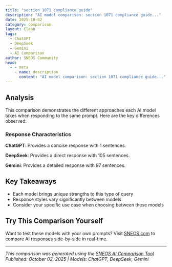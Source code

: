 ```yaml
---
title: "section 1071 compliance guide"
description: "AI model comparison: section 1071 compliance guide..."
date: 2025-10-02
category: comparison
layout: Clean
tags:
  - ChatGPT
  - DeepSeek
  - Gemini
  - AI Comparison
author: SNEOS Community
head:
  - - meta
    - name: description
      content: "AI model comparison: section 1071 compliance guide..."
---
```


<ChatComparison
  title="section 1071 compliance guide"
  prompt="section 1071 compliance guide"
  :responses='{"ChatGPT": "Section 1071 of the Dodd-Frank Wall Street Reform and Consumer Protection Act requires financial institutions to collect and report data about small business loan applications. The intent is to provide clearer insights into the lending practices to small businesses, particularly those owned by women, minorities, and other underserved groups.\n\nHere’s a compliance guide for Section 1071:\n\n### 1. **Understand the Requirements** \n - **Who is Covered**: Institutions that are defined as “financial institutions” under the regulation. This generally includes banks, credit unions, and other lenders that extend credit to small businesses.\n - **What is Covered**: Data collection and reporting requirements focus on applications for loans primarily for small businesses.\n\n### 2. **Data to be Collected** \n Financial institutions must collect the following data for each applicant:\n - **Application Date**: The date the application was received.\n - **Loan Amount**: The amount requested by the applicant.\n - **Loan Type**: Type of loan applied for (e.g., business term loan, line of credit, etc.).\n - **Business Revenue**: Annual revenue of the business for the previous year.\n - **Business Type**: The type of business entity (e.g., sole proprietorship, partnership, corporation, etc.).\n - **Applicant Demographics**: Information regarding the race, ethnicity, and gender of the principal owners of the business.\n - **Action Taken**: The final decision on the loan application (approved, denied, etc.) and the reason for any denial.\n - **Rate and Term**: Any relevant details regarding the terms of the approved loan.\n\n### 3. **Compliance Steps** \n - **Policy Development**: Develop and implement a written policy that addresses how your institution will comply with Section 1071 requirements.\n - **Data Collection Procedures**: Create and document procedures to collect required data from applicants. Ensure these procedures are integrated into your loan application process.\n - **Training**: Train relevant staff members on the data collection requirements and the importance of compliance with Section 1071.\n - **Privacy Concerns**: Address data privacy concerns. Ensure that there are safeguards in place to protect applicant data, particularly regarding sensitive demographic information.\n - **Reporting**: Establish a system for reporting collected data as required by the regulation. This includes both annual submission of data and potential requests for data from regulatory agencies.\n\n### 4. **Compliance Monitoring and Audits** \n - **Internal Audits**: Schedule regular audits of the data collection and reporting process. This will help identify any compliance issues before they become significant problems.\n - **Feedback Mechanism**: Implement a process for receiving feedback from staff about challenges they face in collecting data or in understanding compliance requirements.\n\n### 5. **Record Keeping** \n - Maintain records of all loan applications and the accompanying data for a period specified by applicable regulations. This may include retaining records of applications that were withdrawn or denied.\n\n### 6. **Stay Updated** \n - Keep abreast of any changes in the law or regulation concerning Section 1071. This can involve regular reviews of regulatory updates and participation in compliance training sessions or workshops.\n\n### 7. **Engagement with Stakeholders** \n - Engage with community groups, business associations, and other stakeholders to understand the lending climate and improve access to credit for underserved populations.\n\n### Conclusion \nBy following this guide, financial institutions can build a strong compliance framework to meet the requirements of Section 1071, aiding in the fight against discrimination in lending and promoting equitable access to credit for small businesses.\n\nIf you are unsure about specific operationalizing elements or details, it is advisable to consult with a legal or compliance professional who specializes in financial regulation.", "DeepSeek": "Of course. Here is a comprehensive guide to Section 1071 of the Dodd-Frank Act, designed to help small business lenders understand and prepare for compliance.\n\n---\n\n### **Section 1071 Compliance Guide: A Primer for Lenders**\n\nThis guide breaks down the complex Section 1071 rule into understandable sections, covering what it is, who it affects, what data must be collected, and the steps to achieve compliance.\n\n#### **Executive Summary**\n\n**Section 1071** is a federal rule that requires financial institutions to collect and report data about credit applications from small businesses, including women-owned and minority-owned businesses. The goal is to facilitate enforcement of fair lending laws and identify business and community development needs.\n\n**Key Takeaway:** If you originate credit to small businesses, you are likely subject to this rule and will need to systematically collect and report demographic and application data to the Consumer Financial Protection Bureau (CFPB).\n\n---\n\n### **1. What is Section 1071?**\n\n* **Origin:** Enacted as part of the Dodd-Frank Wall Street Reform and Consumer Protection Act of 2010.\n* **Authority:** Implemented and enforced by the **Consumer Financial Protection Bureau (CFPB)**.\n* **Core Purpose:** To increase transparency in small business lending by providing regulators and the public with data to:\n * Identify potential discriminatory lending patterns.\n * Help identify business and community development needs and opportunities.\n * Enable fair lending enforcement.\n\nIt is often considered the small business equivalent of the Home Mortgage Disclosure Act (HMDA) for residential mortgages.\n\n### **2. Who Must Comply? (Covered Financial Institutions)**\n\nThe rule applies to a broad range of \u0022financial institutions.\u0022 You are covered if, in each of the two preceding calendar years, you originated at least **100 \u0022covered credit transactions\u0022 for small businesses.**\n\n* **\u0022Financial Institution\u0022:** Includes banks, credit unions, online lenders, platform lenders, community development financial institutions (CDFIs), and other non-bank lenders.\n* **\u0022Covered Credit Transaction\u0022:** This is broadly defined and includes:\n * Business loans\n * Lines of credit\n * Credit cards\n * Merchant cash advances\n * **Important:** The rule now explicitly includes **purchase money loans** (like vehicle loans for business use) and **credit secured by real estate** used for business purposes, which were previously debated.\n* **\u0022Small Business\u0022:** A business with $5 million or less in gross annual revenue in its last fiscal year. This definition is based *solely* on revenue, not number of employees.\n\n**Practical Implication:** Most lenders who actively serve the small business market will meet the 100-loan threshold and be required to comply.\n\n### **3. Key Compliance Dates: The Staggered Timeline**\n\nCompliance is not required all at once. The CFPB has established a tiered compliance date structure based on the volume of your small business lending.\n\n* **October 1, 2024:** The CFPB has **extended the deadline for compliance**. The first data collection period now begins on **October 1, 2024**.\n* **Reporting Deadlines:** Data collected during a calendar year must be submitted to the CFPB by **June 1 of the following year**.\n\nHowever, when you must *start* collecting data depends on your lending volume:\n\n| Your Annual Volume of Covered Small Biz Loans | You Must Start Collecting Data On... | First Reporting Deadline (for full year\u0027s data) |\n| :------------------------------------------------- | :------------------------------------------------ | :------------------------------------------------- |\n| **2,500\u002B** loans | **October 1, 2024** | June 1, 2026 (for data from Oct 1, 2024 - Dec 31, 2025) |\n| **500 - 2,499** loans | **April 1, 2025** | June 1, 2026 |\n| **100 - 499** loans | **January 1, 2026** | June 1, 2026 |\n\n\u003E **Action Item:** Determine your annual volume now to know your exact compliance date.\n\n---\n\n### **4. What Data Must You Collect and Report? (The Core Requirements)**\n\nYou must collect data at the **application level**. The CFPB groups the required data points into 13 categories. Below are the most critical ones for lenders to understand.\n\n| Category | Key Data Points | Notes \u0026 Challenges |\n| :--- | :--- | :--- |\n| **1. Application Info** | Application Date, Application ID, Application Method, Amount Applied For, Action Taken (Approved, Denied, etc.), Action Date. | Standard loan application data. |\n| **2. Loan Pricing** | Credit Purpose, Amount Approved or Originated, **Interest Rate**, Total Fees, Prepayment Penalty. | **Major Change:** Reporting pricing data (like interest rate) is a significant new requirement that will be publicly visible. |\n| **3. Census Tract** | Address of the business\u0027s main office. | Used to geocode the business location to a census tract. |\n| **4. Business Demographics** | Gross Annual Revenue, Number of Workers, Time in Business, NAICS Code. | The \u0022small business\u0022 definition hinges on the revenue data. |\n| **5. Applicant Demographics (CRITICAL)** | **Ethnicity, Race, and Sex of the business\u0027s Principal Owners.** | This is the most sensitive and operationally challenging part. You must **ask** for this information but the applicant can decline to provide it. |\n| **6. Lender Details** | Unique Lender Identifier, Lender\u0027s NAICS Code. | Your institution\u0027s identifying information. |\n\n**How to Collect Demographic Data:**\nThe rule is strict about *how* you ask for ethnicity, race, and sex information.\n1. You must use the **CFPB\u0027s standardized data collection form** (or a compliant alternative).\n2. You must ask the applicant to self-identify.\n3. You **cannot** rely on visual observation or surnames.\n4. You must provide the applicant with the CFPB\u0027s \u0022Notice for Optional Data Collection\u0022 which explains why the data is being collected and that providing it is optional.\n\n### **5. Step-by-Step Compliance Action Plan**\n\nStart preparing now. Here is a practical plan for lenders:\n\n**Step 1: Assemble Your Team**\nThis is not just a lending or compliance issue. Involve:\n* **Compliance \u0026 Legal**\n* **Lending/Operations**\n* **IT/Software Development**\n* **Marketing/Customer Communication**\n\n**Step 2: Conduct a Gap Analysis**\n* **Systems:** Can your current Loan Origination System (LOS) or CRM collect, store, and report all the new data points, especially the demographic information?\n* **Process:** How will you integrate the data collection form into your application process (online, in-branch, via phone)?\n* **Policy:** Do you have a policy for handling situations where applicants decline to provide demographic data?\n\n**Step 3: Develop a Data Collection \u0026 Process Strategy**\n* **Form Integration:** Decide how you will present the CFPB-mandated form. Will it be part of the main application, a pop-up, or a separate step?\n* **Staff Training:** Train all customer-facing staff (loan officers, branch staff) on the new requirements. They must understand *why* they are asking for this sensitive data and how to respond to applicant questions or concerns.\n* **Technology Solution:** Work with your IT team or software vendor to modify your systems. Many LOS providers are offering 1071 compliance modules.\n\n**Step 4: Update Policies and Procedures**\n* Document your new 1071 procedures.\n* Develop scripts for staff to use when explaining the data collection to applicants.\n* Ensure your data privacy and security protocols are robust.\n\n**Step 5: Test and Implement**\n* **Pilot Program:** Run a pilot program with a small group of loan officers or a specific product line before the full rollout.\n* **Go-Live:** Implement the new process across all channels by your compliance date.\n\n**Step 6: Prepare for Reporting**\n* Ensure your systems can aggregate the data and format it according to the CFPB\u0027s reporting requirements.\n* Designate who will be responsible for the annual submission to the CFPB.\n\n### **6. Common Challenges and Pitfalls**\n\n* **Borrower Pushback:** Some small business owners may be hesitant to provide demographic data. Clear, transparent communication is key.\n* **Systems Integration:** This is the biggest technical hurdle. Legacy systems may struggle with the new fields and reporting format.\n* **Data Integrity:** Inaccurate or inconsistent data collection will lead to faulty reporting and potential regulatory scrutiny.\n* **Broader Definition of \u0022Covered Credit\u0022:** Lenders who previously thought they were exempt (e.g., those specializing in commercial real estate or vehicle loans) may now be covered.\n\n### **7. Resources and Next Steps**\n\n* **Primary Source:** [CFPB\u0027s Final Rule on Section 1071](https://www.consumerfinance.gov/rules-policy/final-rules/small-business-lending-under-ecoa/)\n* **CFPB Small Business Lending Rule Page:** [CFPB 1071 Resource Page](https://www.consumerfinance.gov/data-research/small-business-lending/data-collection-under-section-1071/) - Check here for the official data collection form, guide, and updates.\n* **Industry Associations:** Consult with your relevant banking or lending associations (e.g., ABA, ICBA, NCRC) for industry-specific guidance and webinars.\n\n**Disclaimer:** This guide is for informational purposes only and does not constitute legal advice. The", "Gemini": "Okay, let\u0027s break down Section 1071 compliance. This is a significant regulation for financial institutions that engage in small business lending. Here\u0027s a comprehensive guide to help you navigate it:\n\n**What is Section 1071?**\n\nSection 1071 of the Dodd-Frank Wall Street Reform and Consumer Protection Act requires financial institutions to collect and report data on their small business lending activities. The goal is to promote fair lending and identify potential discrimination in lending practices.\n\n**Who is Covered?**\n\n* **Financial Institutions:** This includes banks, credit unions, savings associations, community development financial institutions (CDFIs), and nonbank financial institutions that originate small business loans.\n* **Small Businesses:** For the purpose of 1071, a \u0022small business\u0022 is defined as one with **$5 million or less in gross annual revenue** for its preceding fiscal year. This is a critical threshold to determine whether the loan is reportable.\n\n**Key Requirements:**\n\n1. **Data Collection:** The core of Section 1071 is the collection of specific data points for each covered loan application. This is the most time-consuming and complex part of compliance.\n\n * **Mandatory Data Points:**\n * **Applicant Demographics:**\n * Minority-owned, Women-owned, Veteran-owned status (and whether the applicant declined to provide)\n * Principal owners\u0027 ethnicity and race (using disaggregated categories - see official CFPB guidance)\n * Principal owners\u0027 sex\n * **Credit Information:**\n * Credit score (or scores if multiple were used)\n * Credit scoring model(s) used\n * **Application Information:**\n * Application date\n * Application method (e.g., online, in-person)\n * Amount applied for\n * Type of credit applied for (e.g., line of credit, term loan)\n * Loan purpose categories (as defined by the CFPB)\n * **Loan Decision Information:**\n * Action taken (e.g., approved, denied, withdrawn)\n * Date of action taken\n * Reason(s) for denial (if applicable)\n * Loan amount approved (if applicable)\n * Pricing information (e.g., interest rate, fees)\n * Loan term\n * **Geographic Information:**\n * Census tract of the applicant\u0027s principal place of business\n * **Other Information:**\n * Number of full-time equivalent employees\n * Gross annual revenue of the applicant\n * NAICS code of the applicant\u0027s business\n * Whether the credit is primarily for agricultural purposes.\n\n * **Privacy Considerations:** Institutions must have procedures to protect the privacy of applicants, especially regarding demographic data. This typically involves using a firewall between the loan officer and the demographic information collected. This ensures that loan decisions are not based on prohibited characteristics. The CFPB has specific guidance on firewall implementation.\n\n2. **Data Reporting:** The collected data must be submitted to the CFPB annually, in a prescribed format (likely through an online portal).\n\n3. **Data Security and Accuracy:** Financial institutions are responsible for ensuring the security and accuracy of the data they collect and report. This involves implementing robust data governance policies and procedures.\n\n4. **Record Retention:** Maintain records of all data collected and reported for at least three years.\n\n5. **Policies and Procedures:** Implement comprehensive written policies and procedures to ensure compliance with all aspects of Section 1071.\n\n6. **Training:** Provide thorough training to all relevant staff members (loan officers, compliance personnel, IT staff) on Section 1071 requirements.\n\n**Key Steps to Compliance:**\n\n1. **Gap Analysis:**\n * Assess your current data collection practices. What data do you currently collect related to small business loans?\n * Identify the gaps between your current practices and the Section 1071 requirements. This is crucial for determining what needs to be changed.\n\n2. **System and Process Design:**\n * Determine how you will collect the required data. Will you modify your existing loan origination system (LOS)? Will you use a separate data collection tool? Consider vendor solutions designed for 1071 compliance.\n * Design your internal processes for data collection, validation, and reporting. Document these processes clearly.\n * Establish procedures for safeguarding applicant privacy, including firewalls, data encryption, and access controls.\n\n3. **Technology Implementation:**\n * Implement the necessary technology to support data collection and reporting. This might involve upgrading your LOS, implementing a new software solution, or developing custom tools.\n * Ensure your systems can generate the required data in the CFPB\u0027s specified format.\n\n4. **Policy and Procedure Development:**\n * Develop written policies and procedures covering all aspects of Section 1071 compliance. These should address data collection, privacy, security, accuracy, reporting, and record retention.\n\n5. **Training:**\n * Develop and deliver comprehensive training to all relevant staff members. Training should cover the requirements of Section 1071, the institution\u0027s policies and procedures, and the use of the data collection systems.\n\n6. **Testing and Validation:**\n * Thoroughly test your systems and processes to ensure they are working correctly. Validate the accuracy of the data being collected and reported.\n * Conduct periodic audits to identify and correct any deficiencies.\n\n7. **Ongoing Monitoring:**\n * Continuously monitor your compliance program to ensure it remains effective.\n * Stay up-to-date on any changes to the Section 1071 regulations or guidance.\n\n**Common Challenges:**\n\n* **Data Collection Complexity:** Gathering all the required data points can be challenging, especially for institutions that haven\u0027t previously collected this information.\n* **Privacy Concerns:** Protecting applicant privacy, particularly regarding demographic data, requires careful planning and implementation.\n* **System Integration:** Integrating new data collection requirements into existing loan origination systems can be complex and costly.\n* **Training Staff:** Ensuring that all relevant staff members are properly trained on Section 1071 requirements can be a significant undertaking.\n* **Data Accuracy:** Maintaining the accuracy of the data being collected is critical for compliance.\n* **Understanding the Nuances of the Rule:** The CFPB\u0027s rule is lengthy and complex, with many specific requirements and exceptions.\n\n**Resources:**\n\n* **CFPB (Consumer Financial Protection Bureau):** The primary source for information on Section 1071. The CFPB website has the official rule, guidance, FAQs, and other resources. *Start here.* Look for the official \u0022Small Business Lending Rule Resources.\u0022\n* **Small Business Administration (SBA):** The SBA provides resources for small businesses, which can be helpful in understanding the impact of Section 1071.\n* **Industry Associations:** Banking and credit union trade associations often provide compliance resources and training for their members.\n* **Legal Counsel:** Consult with legal counsel experienced in financial regulatory compliance to ensure your institution is meeting all of its obligations.\n* **Compliance Consultants:** Consider engaging a compliance consultant to assist with implementing your Section 1071 compliance program.\n* **Vendor Solutions:** Many vendors offer software and services to help financial institutions comply with Section 1071. Research and compare different vendor solutions to find one that meets your needs.\n\n**Key Considerations for Choosing a Vendor Solution:**\n\n* **Integration with your existing LOS:** A seamless integration will streamline data collection and reduce manual effort.\n* **Data security and privacy features:** Ensure the vendor has robust security measures in place to protect applicant data.\n* **Reporting capabilities:** The vendor should be able to generate the required reports in the CFPB\u0027s specified format.\n* **Cost:** Compare the costs of different vendor solutions, including implementation fees, ongoing maintenance fees, and per-loan charges.\n* **Vendor reputation and experience:** Choose a vendor with a proven track record of helping financial institutions comply with regulatory requirements.\n* **Scalability:** The solution should be able to scale to meet your institution\u0027s growing needs.\n* **Training and support:** The vendor should provide adequate training and support to help you use the system effectively.\n\n**Timeline Considerations:**\n\n* **Implementation Timeline:** Developing and implementing a Section 1071 compliance program will take time. Start planning early to ensure you are ready when the reporting requirements take effect.\n* **Stay Updated:** The CFPB has continued to extend the date to begin collecting data. *As of October 2024, the effective date for mandatory data collection depends on the financial institution\u0027s loan volume, with a tiered approach.* Check the most recent CFPB announcements for the latest deadlines applicable to your institution.\n\n**In summary, Section 1071 is a complex regulation, but with careful planning, implementation, and ongoing monitoring, financial institutions can achieve compliance and contribute to fairer lending practices.** Remember to consult the official CFPB resources for the most up-to-date information and guidance. Good luck!\n"}' 
  published-date="13:29"
/>

## Analysis

This comparison demonstrates the different approaches each AI model takes when responding to the same prompt. Here are the key differences observed:

### Response Characteristics

**ChatGPT**: Provides a concise response with 1 sentences. 

**DeepSeek**: Provides a direct response with 105 sentences. 

**Gemini**: Provides a detailed response with 97 sentences. 

## Key Takeaways

- Each model brings unique strengths to this type of query
- Response styles vary significantly between models
- Consider your specific use case when choosing between these models

## Try This Comparison Yourself

Want to test these models with your own prompts? Visit [SNEOS.com](https://sneos.com) to compare AI responses side-by-side in real-time.

---

*This comparison was generated using the [SNEOS AI Comparison Tool](https://sneos.com)*
*Published: October 02, 2025 | Models: ChatGPT, DeepSeek, Gemini*
